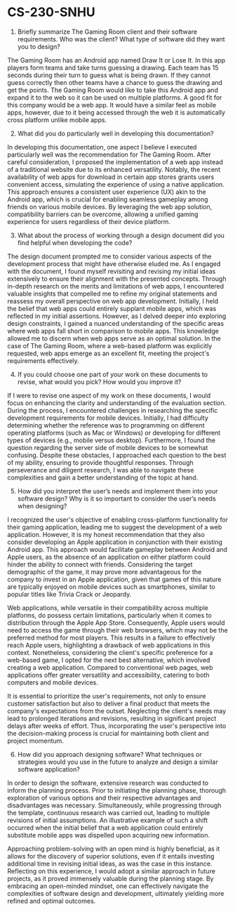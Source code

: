 # CS-230-SNHU

1. Briefly summarize The Gaming Room client and their software requirements. Who was the client? What type of software did they want you to design?

The Gaming Room has an Android app named Draw It or Lose It. In this app players form teams and take turns guessing a drawing. Each team has 15 seconds during their turn to guess what is being drawn. If they cannot guess correctly then other teams have a chance to guess the drawing and get the points. The Gaming Room would like to take this Android app and expand it to the web so it can be used on multiple platforms. A good fit for this company would be a web app. It would have a similar feel as mobile apps, however, due to it being accessed through the web it is automatically cross platform unlike mobile apps.  

2. What did you do particularly well in developing this documentation?

In developing this documentation, one aspect I believe I executed particularly well was the recommendation for The Gaming Room. After careful consideration, I proposed the implementation of a web app instead of a traditional website due to its enhanced versatility. Notably, the recent availability of web apps for download in certain app stores grants users convenient access, simulating the experience of using a native application. This approach ensures a consistent user experience (UX) akin to the Android app, which is crucial for enabling seamless gameplay among friends on various mobile devices. By leveraging the web app solution, compatibility barriers can be overcome, allowing a unified gaming experience for users regardless of their device platform.

3. What about the process of working through a design document did you find helpful when developing the code?

The design document prompted me to consider various aspects of the development process that might have otherwise eluded me. As I engaged with the document, I found myself revisiting and revising my initial ideas extensively to ensure their alignment with the presented concepts. Through in-depth research on the merits and limitations of web apps, I encountered valuable insights that compelled me to refine my original statements and reassess my overall perspective on web app development. Initially, I held the belief that web apps could entirely supplant mobile apps, which was reflected in my initial assertions. However, as I delved deeper into exploring design constraints, I gained a nuanced understanding of the specific areas where web apps fall short in comparison to mobile apps. This knowledge allowed me to discern when web apps serve as an optimal solution. In the case of The Gaming Room, where a web-based platform was explicitly requested, web apps emerge as an excellent fit, meeting the project's requirements effectively.

4. If you could choose one part of your work on these documents to revise, what would you pick? How would you improve it?

If I were to revise one aspect of my work on these documents, I would focus on enhancing the clarity and understanding of the evaluation section. During the process, I encountered challenges in researching the specific development requirements for mobile devices. Initially, I had difficulty determining whether the reference was to programming on different operating platforms (such as Mac or Windows) or developing for different types of devices (e.g., mobile versus desktop). Furthermore, I found the question regarding the server side of mobile devices to be somewhat confusing. Despite these obstacles, I approached each question to the best of my ability, ensuring to provide thoughtful responses. Through perseverance and diligent research, I was able to navigate these complexities and gain a better understanding of the topic at hand.

5. How did you interpret the user’s needs and implement them into your software design? Why is it so important to consider the user’s needs when designing?

I recognized the user's objective of enabling cross-platform functionality for their gaming application, leading me to suggest the development of a web application. However, it is my honest recommendation that they also consider developing an Apple application in conjunction with their existing Android app. This approach would facilitate gameplay between Android and Apple users, as the absence of an application on either platform could hinder the ability to connect with friends. Considering the target demographic of the game, it may prove more advantageous for the company to invest in an Apple application, given that games of this nature are typically enjoyed on mobile devices such as smartphones, similar to popular titles like Trivia Crack or Jeopardy.

Web applications, while versatile in their compatibility across multiple platforms, do possess certain limitations, particularly when it comes to distribution through the Apple App Store. Consequently, Apple users would need to access the game through their web browsers, which may not be the preferred method for most players. This results in a failure to effectively reach Apple users, highlighting a drawback of web applications in this context. Nonetheless, considering the client's specific preference for a web-based game, I opted for the next best alternative, which involved creating a web application. Compared to conventional web pages, web applications offer greater versatility and accessibility, catering to both computers and mobile devices.

It is essential to prioritize the user's requirements, not only to ensure customer satisfaction but also to deliver a final product that meets the company's expectations from the outset. Neglecting the client's needs may lead to prolonged iterations and revisions, resulting in significant project delays after weeks of effort. Thus, incorporating the user's perspective into the decision-making process is crucial for maintaining both client and project momentum.

6. How did you approach designing software? What techniques or strategies would you use in the future to analyze and design a similar software application?


In order to design the software, extensive research was conducted to inform the planning process. Prior to initiating the planning phase, thorough exploration of various options and their respective advantages and disadvantages was necessary. Simultaneously, while progressing through the template, continuous research was carried out, leading to multiple revisions of initial assumptions. An illustrative example of such a shift occurred when the initial belief that a web application could entirely substitute mobile apps was dispelled upon acquiring new information.

Approaching problem-solving with an open mind is highly beneficial, as it allows for the discovery of superior solutions, even if it entails investing additional time in revising initial ideas, as was the case in this instance. Reflecting on this experience, I would adopt a similar approach in future projects, as it proved immensely valuable during the planning stage. By embracing an open-minded mindset, one can effectively navigate the complexities of software design and development, ultimately yielding more refined and optimal outcomes.
